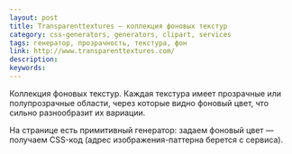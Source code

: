 ```yaml
---
layout: post
title: Transparenttextures — коллекция фоновых текстур
category: css-generators, generators, clipart, services
tags: генератор, прозрачность, текстура, фон
link: http://www.transparenttextures.com/
description:
keywords:
---
```


<p>Коллекция фоновых текстур. Каждая текстура имеет прозрачные или полупрозрачные области, через которые видно фоновый цвет, что сильно разнообразит их вариации.</p>
<p>На странице есть примитивный генератор: задаем фоновый цвет — получаем CSS-код (адрес изображения-паттерна берется с сервиса).</p>
